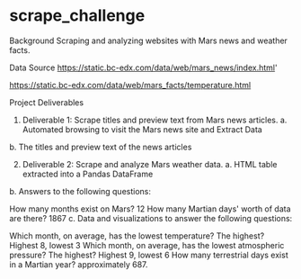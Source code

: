# scrape_challenge
Background
Scraping and analyzing websites with Mars news and weather facts.

Data Source
https://static.bc-edx.com/data/web/mars_news/index.html'

https://static.bc-edx.com/data/web/mars_facts/temperature.html

Project Deliverables
1. Deliverable 1: Scrape titles and preview text from Mars news articles.
a. Automated browsing to visit the Mars news site and Extract Data

b. The titles and preview text of the news articles

2. Deliverable 2: Scrape and analyze Mars weather data.
a. HTML table extracted into a Pandas DataFrame

b. Answers to the following questions:

How many months exist on Mars? 12
How many Martian days' worth of data are there? 1867
c. Data and visualizations to answer the following questions:

Which month, on average, has the lowest temperature? The highest? Highest 8, lowest 3
Which month, on average, has the lowest atmospheric pressure? The highest? Highest 9, lowest 6
How many terrestrial days exist in a Martian year? approximately 687.